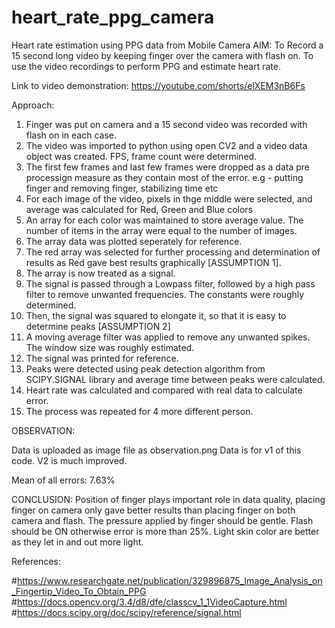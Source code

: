 # heart_rate_ppg_camera
Heart rate estimation using PPG data from Mobile Camera
AIM:
To Record a 15 second long video by keeping finger over the camera with flash on. To use the video recordings to perform PPG and estimate heart rate.


Link to video demonstration: https://youtube.com/shorts/elXEM3nB6Fs

Approach:

1. Finger was put on camera and a 15 second video was recorded with flash on in each case.
2. The video was imported to python using open CV2 and a video data object was created. FPS, frame count were determined.
3. The first few frames and last few frames were dropped as a data pre processign measure as they contain most of the error. e.g - putting finger and removing finger, stabilizing time etc
4. For each image of the video, pixels in thge middle were selected, and average was calculated for Red, Green and Blue colors
5. An array for each color was maintained to store average value. The number of items in the array were equal to the number of images.
6. The array data was plotted seperately for reference.
7. The red array was selected for further processing and determination of results as Red gave best results graphically [ASSUMPTION 1].
8. The array is now treated as a signal.
9. The signal is passed through a Lowpass filter, followed by a high pass filter to remove unwanted frequencies. The constants were roughly determined.
10. Then, the signal was squared to elongate it, so that it is easy to determine peaks [ASSUMPTION 2]
11. A moving average filter was applied to remove any unwanted spikes. The window size was roughly estimated.
12. The signal was printed for reference.
13. Peaks were detected using peak detection algorithm from SCIPY.SIGNAL library and average time between peaks were calculated.
14. Heart rate was calculated and compared with real data to calculate error.
15. The process was repeated for 4 more different person.


OBSERVATION:

Data is uploaded as image file as observation.png
Data is for v1 of this code. V2 is much improved.

Mean of all errors: 7.63%


CONCLUSION:
Position of finger plays important role in data quality, placing finger on camera only gave better results than placing finger on both
camera and flash. The pressure applied by finger should be gentle. Flash should be ON otherwise error is more than 25%. 
Light skin color are better as they let in and out more light. 


References:

#https://www.researchgate.net/publication/329896875_Image_Analysis_on_Fingertip_Video_To_Obtain_PPG
#https://docs.opencv.org/3.4/d8/dfe/classcv_1_1VideoCapture.html
#https://docs.scipy.org/doc/scipy/reference/signal.html

